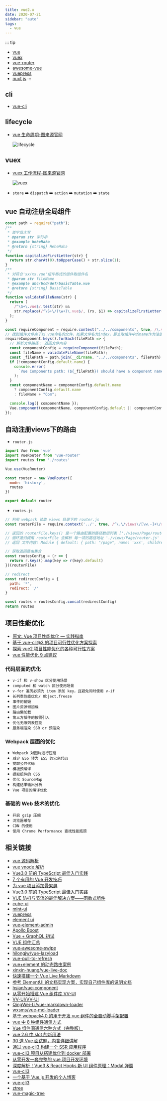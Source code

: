 ```yaml
---
title: vue2.x
date: 2020-07-21
sidebar: "auto"
tags:
  - vue
---
```


::: tip

- [vue](https://cn.vuejs.org/index.html)
- [vuex](https://github.com/vuejs/vuex)
- [vue-router](https://github.com/vuejs/vue-router)
- [awesome-vue](https://github.com/vuejs/awesome-vue)
- [vuepress](https://github.com/vuejs/vuepress)
- [nuxt.js](https://zh.nuxtjs.org/)
  :::

## cli

- [vue-cli](https://github.com/vuejs/vue-cli)

## lifecycle

- [vue 生命周期-图来源官网](https://cn.vuejs.org/v2/guide/instance.html#%E7%94%9F%E5%91%BD%E5%91%A8%E6%9C%9F%E5%9B%BE%E7%A4%BA)

  ![lifecycle](https://cn.vuejs.org/images/lifecycle.png)

## vuex

- [vuex 工作流程-图来源官网](https://vuex.vuejs.org/zh/)

  ![vuex](https://vuex.vuejs.org/vuex.png)

- `store` ➡️ `dispatch` ➡️ `action` ➡️ `mutation` ➡️ `state`

## vue 自动注册全局组件

```js
const path = require("path");
/**
 * 首字母大写
 * @param str 字符串
 * @example heheHaha
 * @return {string} HeheHaha
 */
function capitalizeFirstLetter(str) {
  return str.charAt(0).toUpperCase() + str.slice(1);
}
/**
 * 对符合'xx/xx.vue'组件格式的组件取组件名
 * @param str fileName
 * @example abc/bcd/def/basicTable.vue
 * @return {string} BasicTable
 */
function validateFileName(str) {
  return (
    /^\S+\.vue$/.test(str) &&
    str.replace(/^\S+\/(\w+)\.vue$/, (rs, $1) => capitalizeFirstLetter($1))
  );
}

const requireComponent = require.context("../../components", true, /\.vue$/);
// 找到组件文件夹下以.vue命名的文件，如果文件名为index，那么取组件中的name作为注册的组件名
requireComponent.keys().forEach(filePath => {
  // 解析文件路径： 返回文件内容
  const componentConfig = requireComponent(filePath);
  const fileName = validateFileName(filePath);
  const _filePath = path.join(__dirname, "../../components", filePath);
  if (!componentConfig.default.name) {
    console.error(
      `Vue Components path: (${_filePath}) should have a component name!!!`
    );
  }
  const componentName = componentConfig.default.name
    ? componentConfig.default.name
    : fileName + "Com";

  console.log({ componentName });
  Vue.component(componentName, componentConfig.default || componentConfig);
});
```

## 自动注册views下的路由

- `router.js`

```js
import Vue from 'vue'
import VueRouter from 'vue-router'
import routes from './routes'

Vue.use(VueRouter)

const router = new VueRouter({
  mode: 'history',
  routes
})

export default router
```

- `routes.js`

```js
// 利用 webpack 读取 views 目录下的 router.js
const routerFile = require.context('../', true, /^\.\/views\/[\w.-]+\/router.js$/)

// 返回的 routerFile.keys() 是一个路由配置的路径数组列表 ['./views/Page/router.js']
// 循环递归调用 routerFile 去解析 每一项的路径地址 './views/Page/router.js'
// 返回 文件内容: Module { default: { path: "/page", name: 'xxx', children:[{},...]}, ... }

// 获取返回路由集合
const routesConfig = (r => {
  return r.keys().map(key => r(key).default)
})(routerFile)

// redirect
const redirectConfig = {
  path: '*',
  redirect: '/'
}

const routes = routesConfig.concat(redirectConfig)
return routes
```

## 项目性能优化

- [原文: Vue 项目性能优化 — 实践指南](https://juejin.im/post/5d548b83f265da03ab42471d)
- [基于 vue-cli@3 的项目可行性优化方案探索](https://github.com/HaoChuan9421/vue-cli3-optimization)
- [探索 vue2 项目性能优化的各种可行性方案](https://github.com/HaoChuan9421/vue-optimization/tree/master)
- [vue 性能优化 9 点建议](https://juejin.im/post/5da2c5fb6fb9a04de237a996)

### 代码层面的优化

- `v-if 和 v-show 区分使用场景`
- `computed 和 watch 区分使用场景`
- `v-for 遍历必须为 item 添加 key，且避免同时使用 v-if`
- `长列表性能优化/ Object.freeze`
- `事件的销毁`
- `图片资源懒加载`
- `路由懒加载`
- `第三方插件的按需引入`
- `优化无限列表性能`
- `服务端渲染 SSR or 预渲染`

### Webpack 层面的优化

- `Webpack 对图片进行压缩`
- `减少 ES6 转为 ES5 的冗余代码`
- `提取公共代码`
- `模板预编译`
- `提取组件的 CSS`
- `优化 SourceMap`
- `构建结果输出分析`
- `Vue 项目的编译优化`

### 基础的 Web 技术的优化

- `开启 gzip 压缩`
- `浏览器缓存`
- `CDN 的使用`
- `使用 Chrome Performance 查找性能瓶颈`

## 相关链接

- [vue 源码解析](https://ustbhuangyi.github.io/vue-analysis/)
- [vue vnode 解析](http://hcysun.me/vue-design/zh/)
- [Vue3.0 前的 TypeScript 最佳入门实践](https://juejin.im/post/5d0259f2518825405d15ae62)
- [7 个有用的 Vue 开发技巧](https://juejin.im/post/5ce3b519f265da1bb31c0d5f?#heading-2)
- [为 vue 项目添加骨架屏](https://juejin.im/entry/59e425296fb9a0451542ed44)
- [Vue3.0 前的 TypeScript 最佳入门实践](https://juejin.im/post/5d0259f2518825405d15ae62)
- [VUE 防抖与节流的最佳解决方案——函数式组件](https://juejin.im/post/5ce3e400f265da1bab298359)
- [cube-ui](https://github.com/didi/cube-ui)
- [mint-ui](http://mint-ui.github.io/#!/zh-cn)
- [vuepress](https://vuepress.docschina.org/guide/)
- [element ui](https://github.com/ElemeFE/element)
- [vue-element-admin](https://github.com/PanJiaChen/vue-element-admin)
- [Apollo Boost](https://akryum.github.io/vue-apollo/zh-cn/)
- [Vue + GraphQL 初试](https://juejin.im/post/5b2640bee51d45588d4d68d2#heading-8)
- [VUE 组件汇总](https://juejin.im/post/5af16a2cf265da0b8636353b)
- [vue-awesome-swipe](https://github.com/surmon-china/vue-awesome-swiper)
- [hilongjw/vue-lazyload](https://github.com/hilongjw/vue-lazyload)
- [vue-pull-to-refresh](https://github.com/bajian/vue-pull-to-refresh)
- [vue+element 的动态路由案例](https://github.com/vkcyan/vue-element-asyncLogin)
- [xinxin-huang/vue-live-doc](https://github.com/xinxin-huang/vue-live-doc)
- [快速搭建一个 Vue Live Markdown](https://zhuanlan.zhihu.com/p/34466243)
- [参考 ElementUI 的文档实现方案，实现自己组件库的说明文档](https://segmentfault.com/a/1190000016342795)
- [hsian/vue-component](https://github.com/hsian/vue-component)
- [从零开始搭建 Vue 组件库 VV-UI](https://juejin.im/entry/5a06de2151882574d17266b0)
- [VV-UI/VV-UI](https://github.com/VV-UI/VV-UI.git)
- [QingWei-Li/vue-markdown-loader](https://github.com/QingWei-Li/vue-markdown-loader)
- [wxsms/vue-md-loader](https://github.com/wxsms/vue-md-loader)
- [基于 webpack4.0 的用于开发 vue 组件的全自动脚手架配置](https://github.com/Richard-Choooou/vue-component-webpack)
- [vue 中 8 种组件通信方式](https://juejin.im/post/5d267dcdf265da1b957081a3)
- [Vue 组件间通信六种方式（完整版）](https://juejin.im/post/5cde0b43f265da03867e78d3)
- [vue 2.6 中 slot 的新用法](https://juejin.im/post/5d23d9ddf265da1bbf6941c9)
- [30 道 Vue 面试题，内含详细讲解](https://juejin.im/post/5d59f2a451882549be53b170)
- [通过 vue-cli3 构建一个 SSR 应用程序](https://juejin.im/post/5b98e5875188255c8320f88a)
- [vue-cli3 项目从搭建优化到 docker 部署](https://juejin.im/post/5c4a6fcd518825469414e062)
- [从零开发一套完整的 vue 项目开发环境](https://juejin.im/post/5e0cba76f265da5d4e27480c)
- [深度解析！Vue3 & React Hooks 新 UI 组件原理：Modal 弹窗](https://juejin.im/post/5e774a1ae51d4527271ebc92)
- [vue-cli3](https://kuangpf.com/vue-cli-analysis/start/npm.html)
- [一个基于 Vue.js 开发的个人博客](https://github.com/XNAL/don-blog)
- [vue-cli3](https://kuangpf.com/vue-cli-analysis/start/npm.html)
- [ztree](http://www.treejs.cn/v3/demo.php#_204)
- [vue-magic-tree](https://github.com/pengqiangsheng/vue-magic-tree/blob/master/src/components/ztree.vue)
